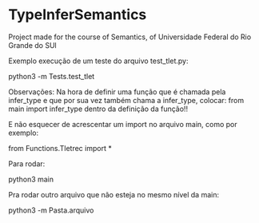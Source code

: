 # TypeInferSemantics
Project made for the course of Semantics, of Universidade Federal do Rio Grande do SUl

Exemplo execução de um teste do arquivo test_tlet.py:

python3 -m Tests.test_tlet


Observações:
Na hora de definir uma função que é chamada pela infer_type e que por sua vez também chama a infer_type, colocar: from main import infer_type dentro da definição da função!!

E não esquecer de acrescentar um import no arquivo main, como por exemplo:

from Functions.Tletrec import *

Para rodar:

python3 main

Pra rodar outro arquivo que não esteja no mesmo nível da main:

python3 -m Pasta.arquivo
